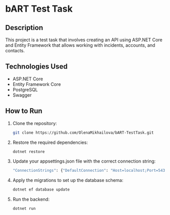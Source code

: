 # bART Test Task

## Description

This project is a test task that involves creating an API using ASP.NET Core and Entity Framework that allows working with incidents, accounts, and contacts.

## Technologies Used

- ASP.NET Core
- Entity Framework Core
- PostgreSQL
- Swagger

## How to Run

1. Clone the repository:
   ```bash
   git clone https://github.com/OlenaMikhailova/bART-TestTask.git

2. Restore the required dependencies:
   ```bash
   dotnet restore

3. Update your appsettings.json file with the correct connection string:
   ```bash
   "ConnectionStrings": {"DefaultConnection": "Host=localhost;Port=5432;Database=bARTDB;Username=postgres;Password=yourpassword"}

4. Apply the migrations to set up the database schema:
   ```bash
   dotnet ef database update

5. Run the backend:
   ```bash
   dotnet run
